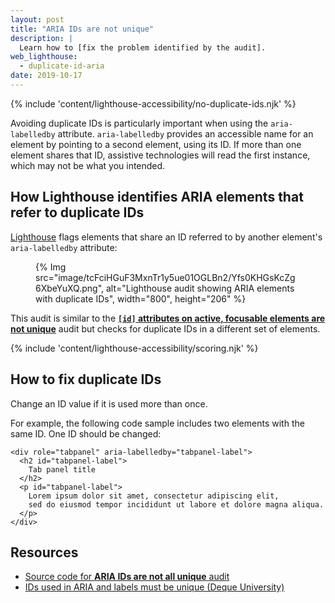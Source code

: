 ```yaml
---
layout: post
title: "ARIA IDs are not unique"
description: |
  Learn how to [fix the problem identified by the audit].
web_lighthouse:
  - duplicate-id-aria
date: 2019-10-17
---
```


{% include 'content/lighthouse-accessibility/no-duplicate-ids.njk' %}

Avoiding duplicate IDs is particularly important
when using the `aria-labelledby` attribute.
`aria-labelledby` provides an accessible name for an element
by pointing to a second element, using its ID.
If more than one element shares that ID,
assistive technologies will read the first instance,
which may not be what you intended.

## How Lighthouse identifies ARIA elements that refer to duplicate IDs

[Lighthouse](https://developer.chrome.com/docs/lighthouse/overview/)
flags elements that share an ID referred to
by another element's `aria-labelledby` attribute:

<figure>
  {% Img src="image/tcFciHGuF3MxnTr1y5ue01OGLBn2/Yfs0KHGsKcZg6XbeYuXQ.png", alt="Lighthouse audit showing ARIA elements with duplicate IDs", width="800", height="206" %}
</figure>

This audit is similar to the
[**`[id]` attributes on active, focusable elements are not unique**](/duplicate-id-active) audit
but checks for duplicate IDs in a different set of elements.

{% include 'content/lighthouse-accessibility/scoring.njk' %}

## How to fix duplicate IDs

Change an ID value if it is used more than once.

For example, the following code sample includes two elements with the same ID.
One ID should be changed:

```html/1,4
<div role="tabpanel" aria-labelledby="tabpanel-label">
  <h2 id="tabpanel-label">
    Tab panel title
  </h2>
  <p id="tabpanel-label">
    Lorem ipsum dolor sit amet, consectetur adipiscing elit,
    sed do eiusmod tempor incididunt ut labore et dolore magna aliqua.
  </p>
</div>
```

## Resources
- <a href="https://github.com/GoogleChrome/lighthouse/blob/master/core/audits/accessibility/duplicate-id-aria.js" rel="noopener">Source code for **ARIA IDs are not all unique** audit</a>
- <a href="https://dequeuniversity.com/rules/axe/3.3/duplicate-id-aria" rel="noopener">IDs used in ARIA and labels must be unique (Deque University)</a>

